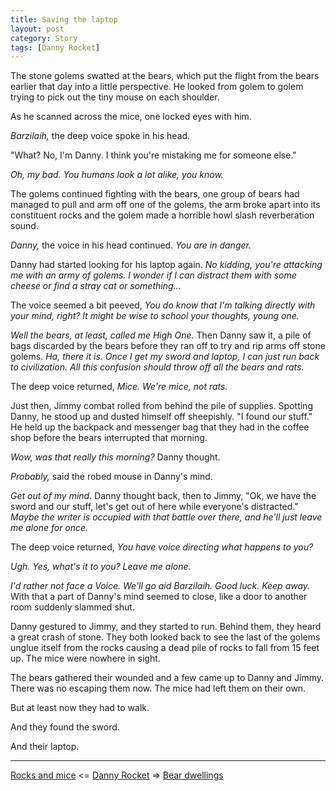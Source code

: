 ```yaml
---
title: Saving the laptop
layout: post
category: Story
tags: [Danny Rocket]
---
```

The stone golems swatted at the bears, which put the flight from the bears earlier that day into a little perspective. He looked from golem to golem trying to pick out the tiny mouse on each shoulder.

As he scanned across the mice, one locked eyes with him.

_Barzilaih,_ the deep voice spoke in his head.

<!-- more -->

"What? No, I'm Danny. I think you're mistaking me for someone else."

_Oh, my bad. You humans look a lot alike, you know._

The golems continued fighting with the bears, one group of bears had managed to pull and arm off one of the golems, the arm broke apart into its constituent rocks and the golem made a horrible howl slash reverberation sound.

_Danny,_ the voice in his head continued. _You are in danger._

Danny had started looking for his laptop again. _No kidding, you're attacking me with an army of golems. I wonder if I can distract them with some cheese or find a stray cat or something&#8230;_

The voice seemed a bit peeved, _You do know that I'm talking directly with your mind, right? It might be wise to school your thoughts, young one._

_Well the bears, at least, called me High One._ Then Danny saw it, a pile of bags discarded by the bears before they ran off to try and rip arms off stone golems. _Ha, there it is. Once I get my sword and laptop, I can just run back to civilization. All this confusion should throw off all the bears and rats._

The deep voice returned, _Mice. We're mice, not rats._

Just then, Jimmy combat rolled from behind the pile of supplies. Spotting Danny, he stood up and dusted himself off sheepishly. "I found our stuff." He held up the backpack and messenger bag that they had in the coffee shop before the bears interrupted that morning.

_Wow, was that really this morning?_ Danny thought.

_Probably,_ said the robed mouse in Danny's mind.

_Get out of my mind._ Danny thought back, then to Jimmy, "Ok, we have the sword and our stuff, let's get out of here while everyone's distracted." _Maybe the writer is occupied with that battle over there, and he'll just leave me alone for once._

The deep voice returned, _You have voice directing what happens to you?_

_Ugh. Yes, what's it to you? Leave me alone._

_I'd rather not face a Voice. We'll go aid Barzilaih. Good luck. Keep away._ With that a part of Danny's mind seemed to close, like a door to another room suddenly slammed shut.

Danny gestured to Jimmy, and they started to run. Behind them, they heard a great crash of stone. They both looked back to see the last of the golems unglue itself from the rocks causing a dead pile of rocks to fall from 15 feet up. The mice were nowhere in sight.

The bears gathered their wounded and a few came up to Danny and Jimmy. There was no escaping them now. The mice had left them on their own.

But at least now they had to walk.

And they found the sword.

And their laptop.

---

 [Rocks and mice](/story/2017/04/08/rocks-and-mice)  <= [Danny Rocket](/danny-rocket) =>  [Bear dwellings](/story/2017/04/12/bear-dwellings)

